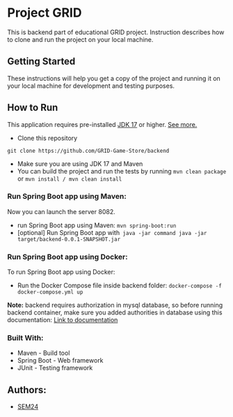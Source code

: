 # Project GRID

This is backend part of educational GRID project. Instruction describes how to clone and run the project on your local
machine.

## Getting Started

These instructions will help you get a copy of the project and running it on your local machine for development and
testing purposes.

## How to Run

This application requires
pre-installed [JDK 17](https://www.oracle.com/java/technologies/javase/jdk17-archive-downloads.html) or
higher. [See more.](https://www.oracle.com/java/technologies/downloads/#jdk19-windows)

* Clone this repository

```
git clone https://github.com/GRID-Game-Store/backend
```

* Make sure you are using JDK 17 and Maven
* You can build the project and run the tests by running ```mvn clean package```
  or
  ```mvn install / mvn clean install```

### Run Spring Boot app using Maven:

Now you can launch the server 8082.

* run Spring Boot app using Maven:
  ```mvn spring-boot:run```
* [optional] Run Spring Boot app with``` java -jar command
  java -jar target/backend-0.0.1-SNAPSHOT.jar```

### Run Spring Boot app using Docker:
To run Spring Boot app using Docker:
* Run the Docker Compose file inside backend folder:
  ```docker-compose -f docker-compose.yml up```

**Note:** backend requires authorization in mysql database, so before running backend container, 
make sure you added authorities in database using this documentation: [Link to documentation](https://github.com/GRID-Game-Store/documentation/blob/main/backend/docker.md)

### Built With:

* Maven - Build tool
* Spring Boot - Web framework
* JUnit - Testing framework

## Authors:

* [SEM24](https://github.com/SEM24)
